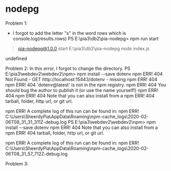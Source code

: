 # nodepg

Problem 1: 
- I forgot to add the letter "s" in the word rows which is console.log(results.rows)
PS E:\pia3\db2\pia-nodepg> npm run start

> pia-nodepg@1.0.0 start E:\pia3\db2\pia-nodepg
> node index.js

undefined

Problem 2: In this error, I forgot to change the directory.
PS E:\pia3\webdev2\webdev2\npm> npm install --save dotenv
npm ERR! 404 Not Found - GET http://localhost:15443/dotenv - missing
npm ERR! 404 
npm ERR! 404  'dotenv@latest' is not in the npm registry.
npm ERR! 404 You should bug the author to publish it (or use the name yourself!)
npm ERR! 404 
npm ERR! 404 Note that you can also install from a
npm ERR! 404 tarball, folder, http url, or git url.

npm ERR! A complete log of this run can be found in:
npm ERR!     C:\Users\SheerdyPia\AppData\Roaming\npm-cache\_logs\2020-02-06T08_31_31_311Z-debug.log
PS E:\pia3\webdev2\webdev2\npm> npm install --save dotenv
npm ERR! 404 Note that you can also install from a
npm ERR! 404 tarball, folder, http url, or git url.

npm ERR! A complete log of this run can be found in:
npm ERR!     C:\Users\SheerdyPia\AppData\Roaming\npm-cache\_logs\2020-02-06T08_31_57_712Z-debug.log

Problem 3: 